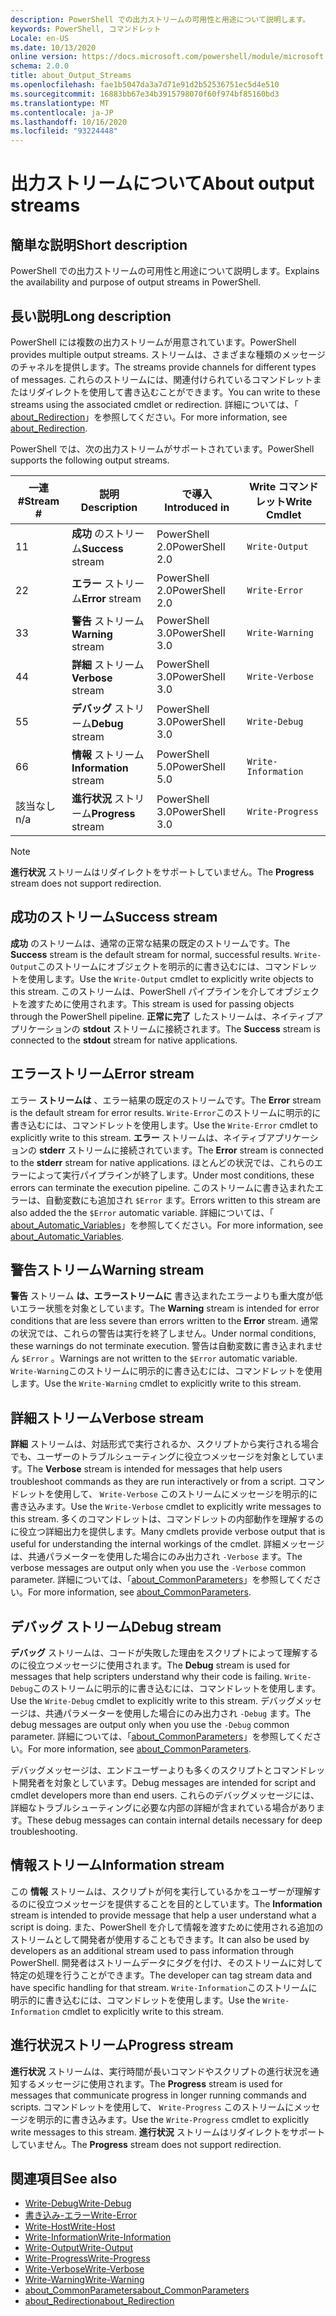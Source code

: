 ```yaml
---
description: PowerShell での出力ストリームの可用性と用途について説明します。
keywords: PowerShell, コマンドレット
Locale: en-US
ms.date: 10/13/2020
online version: https://docs.microsoft.com/powershell/module/microsoft.powershell.core/about/about_output_streams?view=powershell-7&WT.mc_id=ps-gethelp
schema: 2.0.0
title: about_Output_Streams
ms.openlocfilehash: fae1b5047da3a7d71e91d2b52536751ec5d4e510
ms.sourcegitcommit: 16883bb67e34b3915798070f60f974bf85160bd3
ms.translationtype: MT
ms.contentlocale: ja-JP
ms.lasthandoff: 10/16/2020
ms.locfileid: "93224448"
---
```

# <a name="about-output-streams"></a><span data-ttu-id="5826d-104">出力ストリームについて</span><span class="sxs-lookup"><span data-stu-id="5826d-104">About output streams</span></span>

## <a name="short-description"></a><span data-ttu-id="5826d-105">簡単な説明</span><span class="sxs-lookup"><span data-stu-id="5826d-105">Short description</span></span>
<span data-ttu-id="5826d-106">PowerShell での出力ストリームの可用性と用途について説明します。</span><span class="sxs-lookup"><span data-stu-id="5826d-106">Explains the availability and purpose of output streams in PowerShell.</span></span>

## <a name="long-description"></a><span data-ttu-id="5826d-107">長い説明</span><span class="sxs-lookup"><span data-stu-id="5826d-107">Long description</span></span>

<span data-ttu-id="5826d-108">PowerShell には複数の出力ストリームが用意されています。</span><span class="sxs-lookup"><span data-stu-id="5826d-108">PowerShell provides multiple output streams.</span></span> <span data-ttu-id="5826d-109">ストリームは、さまざまな種類のメッセージのチャネルを提供します。</span><span class="sxs-lookup"><span data-stu-id="5826d-109">The streams provide channels for different types of messages.</span></span> <span data-ttu-id="5826d-110">これらのストリームには、関連付けられているコマンドレットまたはリダイレクトを使用して書き込むことができます。</span><span class="sxs-lookup"><span data-stu-id="5826d-110">You can write to these streams using the associated cmdlet or redirection.</span></span> <span data-ttu-id="5826d-111">詳細については、「 [about_Redirection](about_Redirection.md)」を参照してください。</span><span class="sxs-lookup"><span data-stu-id="5826d-111">For more information, see [about_Redirection](about_Redirection.md).</span></span>

<span data-ttu-id="5826d-112">PowerShell では、次の出力ストリームがサポートされています。</span><span class="sxs-lookup"><span data-stu-id="5826d-112">PowerShell supports the following output streams.</span></span>

| <span data-ttu-id="5826d-113">一連#</span><span class="sxs-lookup"><span data-stu-id="5826d-113">Stream #</span></span> |      <span data-ttu-id="5826d-114">説明</span><span class="sxs-lookup"><span data-stu-id="5826d-114">Description</span></span>       | <span data-ttu-id="5826d-115">で導入</span><span class="sxs-lookup"><span data-stu-id="5826d-115">Introduced in</span></span>  |    <span data-ttu-id="5826d-116">Write コマンドレット</span><span class="sxs-lookup"><span data-stu-id="5826d-116">Write Cmdlet</span></span>     |
| -------- | ---------------------- | -------------- | ------------------- |
| <span data-ttu-id="5826d-117">1</span><span class="sxs-lookup"><span data-stu-id="5826d-117">1</span></span>        | <span data-ttu-id="5826d-118">**成功** のストリーム</span><span class="sxs-lookup"><span data-stu-id="5826d-118">**Success** stream</span></span>     | <span data-ttu-id="5826d-119">PowerShell 2.0</span><span class="sxs-lookup"><span data-stu-id="5826d-119">PowerShell 2.0</span></span> | `Write-Output`      |
| <span data-ttu-id="5826d-120">2</span><span class="sxs-lookup"><span data-stu-id="5826d-120">2</span></span>        | <span data-ttu-id="5826d-121">**エラー** ストリーム</span><span class="sxs-lookup"><span data-stu-id="5826d-121">**Error** stream</span></span>       | <span data-ttu-id="5826d-122">PowerShell 2.0</span><span class="sxs-lookup"><span data-stu-id="5826d-122">PowerShell 2.0</span></span> | `Write-Error`       |
| <span data-ttu-id="5826d-123">3</span><span class="sxs-lookup"><span data-stu-id="5826d-123">3</span></span>        | <span data-ttu-id="5826d-124">**警告** ストリーム</span><span class="sxs-lookup"><span data-stu-id="5826d-124">**Warning** stream</span></span>     | <span data-ttu-id="5826d-125">PowerShell 3.0</span><span class="sxs-lookup"><span data-stu-id="5826d-125">PowerShell 3.0</span></span> | `Write-Warning`     |
| <span data-ttu-id="5826d-126">4</span><span class="sxs-lookup"><span data-stu-id="5826d-126">4</span></span>        | <span data-ttu-id="5826d-127">**詳細** ストリーム</span><span class="sxs-lookup"><span data-stu-id="5826d-127">**Verbose** stream</span></span>     | <span data-ttu-id="5826d-128">PowerShell 3.0</span><span class="sxs-lookup"><span data-stu-id="5826d-128">PowerShell 3.0</span></span> | `Write-Verbose`     |
| <span data-ttu-id="5826d-129">5</span><span class="sxs-lookup"><span data-stu-id="5826d-129">5</span></span>        | <span data-ttu-id="5826d-130">**デバッグ** ストリーム</span><span class="sxs-lookup"><span data-stu-id="5826d-130">**Debug** stream</span></span>       | <span data-ttu-id="5826d-131">PowerShell 3.0</span><span class="sxs-lookup"><span data-stu-id="5826d-131">PowerShell 3.0</span></span> | `Write-Debug`       |
| <span data-ttu-id="5826d-132">6</span><span class="sxs-lookup"><span data-stu-id="5826d-132">6</span></span>        | <span data-ttu-id="5826d-133">**情報** ストリーム</span><span class="sxs-lookup"><span data-stu-id="5826d-133">**Information** stream</span></span> | <span data-ttu-id="5826d-134">PowerShell 5.0</span><span class="sxs-lookup"><span data-stu-id="5826d-134">PowerShell 5.0</span></span> | `Write-Information` |
| <span data-ttu-id="5826d-135">該当なし</span><span class="sxs-lookup"><span data-stu-id="5826d-135">n/a</span></span>      | <span data-ttu-id="5826d-136">**進行状況** ストリーム</span><span class="sxs-lookup"><span data-stu-id="5826d-136">**Progress** stream</span></span>    | <span data-ttu-id="5826d-137">PowerShell 3.0</span><span class="sxs-lookup"><span data-stu-id="5826d-137">PowerShell 3.0</span></span> | `Write-Progress`    |

> [!NOTE]
> <span data-ttu-id="5826d-138">**進行状況** ストリームはリダイレクトをサポートしていません。</span><span class="sxs-lookup"><span data-stu-id="5826d-138">The **Progress** stream does not support redirection.</span></span>

## <a name="success-stream"></a><span data-ttu-id="5826d-139">成功のストリーム</span><span class="sxs-lookup"><span data-stu-id="5826d-139">Success stream</span></span>

<span data-ttu-id="5826d-140">**成功** のストリームは、通常の正常な結果の既定のストリームです。</span><span class="sxs-lookup"><span data-stu-id="5826d-140">The **Success** stream is the default stream for normal, successful results.</span></span>
<span data-ttu-id="5826d-141">`Write-Output`このストリームにオブジェクトを明示的に書き込むには、コマンドレットを使用します。</span><span class="sxs-lookup"><span data-stu-id="5826d-141">Use the `Write-Output` cmdlet to explicitly write objects to this stream.</span></span> <span data-ttu-id="5826d-142">このストリームは、PowerShell パイプラインを介してオブジェクトを渡すために使用されます。</span><span class="sxs-lookup"><span data-stu-id="5826d-142">This stream is used for passing objects through the PowerShell pipeline.</span></span> <span data-ttu-id="5826d-143">**正常に完了** したストリームは、ネイティブアプリケーションの **stdout** ストリームに接続されます。</span><span class="sxs-lookup"><span data-stu-id="5826d-143">The **Success** stream is connected to the **stdout** stream for native applications.</span></span>

## <a name="error-stream"></a><span data-ttu-id="5826d-144">エラーストリーム</span><span class="sxs-lookup"><span data-stu-id="5826d-144">Error stream</span></span>

<span data-ttu-id="5826d-145">エラー **ストリームは** 、エラー結果の既定のストリームです。</span><span class="sxs-lookup"><span data-stu-id="5826d-145">The **Error** stream is the default stream for error results.</span></span> <span data-ttu-id="5826d-146">`Write-Error`このストリームに明示的に書き込むには、コマンドレットを使用します。</span><span class="sxs-lookup"><span data-stu-id="5826d-146">Use the `Write-Error` cmdlet to explicitly write to this stream.</span></span> <span data-ttu-id="5826d-147">**エラー** ストリームは、ネイティブアプリケーションの **stderr** ストリームに接続されています。</span><span class="sxs-lookup"><span data-stu-id="5826d-147">The **Error** stream is connected to the **stderr** stream for native applications.</span></span> <span data-ttu-id="5826d-148">ほとんどの状況では、これらのエラーによって実行パイプラインが終了します。</span><span class="sxs-lookup"><span data-stu-id="5826d-148">Under most conditions, these errors can terminate the execution pipeline.</span></span> <span data-ttu-id="5826d-149">このストリームに書き込まれたエラーは、自動変数にも追加され `$Error` ます。</span><span class="sxs-lookup"><span data-stu-id="5826d-149">Errors written to this stream are also added the the `$Error` automatic variable.</span></span> <span data-ttu-id="5826d-150">詳細については、「 [about_Automatic_Variables](about_Automatic_Variables.md)」を参照してください。</span><span class="sxs-lookup"><span data-stu-id="5826d-150">For more information, see [about_Automatic_Variables](about_Automatic_Variables.md).</span></span>

## <a name="warning-stream"></a><span data-ttu-id="5826d-151">警告ストリーム</span><span class="sxs-lookup"><span data-stu-id="5826d-151">Warning stream</span></span>

<span data-ttu-id="5826d-152">**警告** ストリーム **は、エラーストリームに** 書き込まれたエラーよりも重大度が低いエラー状態を対象としています。</span><span class="sxs-lookup"><span data-stu-id="5826d-152">The **Warning** stream is intended for error conditions that are less severe than errors written to the **Error** stream.</span></span> <span data-ttu-id="5826d-153">通常の状況では、これらの警告は実行を終了しません。</span><span class="sxs-lookup"><span data-stu-id="5826d-153">Under normal conditions, these warnings do not terminate execution.</span></span> <span data-ttu-id="5826d-154">警告は自動変数に書き込まれません `$Error` 。</span><span class="sxs-lookup"><span data-stu-id="5826d-154">Warnings are not written to the `$Error` automatic variable.</span></span> <span data-ttu-id="5826d-155">`Write-Warning`このストリームに明示的に書き込むには、コマンドレットを使用します。</span><span class="sxs-lookup"><span data-stu-id="5826d-155">Use the `Write-Warning` cmdlet to explicitly write to this stream.</span></span>

## <a name="verbose-stream"></a><span data-ttu-id="5826d-156">詳細ストリーム</span><span class="sxs-lookup"><span data-stu-id="5826d-156">Verbose stream</span></span>

<span data-ttu-id="5826d-157">**詳細** ストリームは、対話形式で実行されるか、スクリプトから実行される場合でも、ユーザーのトラブルシューティングに役立つメッセージを対象としています。</span><span class="sxs-lookup"><span data-stu-id="5826d-157">The **Verbose** stream is intended for messages that help users troubleshoot commands as they are run interactively or from a script.</span></span> <span data-ttu-id="5826d-158">コマンドレットを使用して、 `Write-Verbose` このストリームにメッセージを明示的に書き込みます。</span><span class="sxs-lookup"><span data-stu-id="5826d-158">Use the `Write-Verbose` cmdlet to explicitly write messages to this stream.</span></span> <span data-ttu-id="5826d-159">多くのコマンドレットは、コマンドレットの内部動作を理解するのに役立つ詳細出力を提供します。</span><span class="sxs-lookup"><span data-stu-id="5826d-159">Many cmdlets provide verbose output that is useful for understanding the internal workings of the cmdlet.</span></span> <span data-ttu-id="5826d-160">詳細メッセージは、共通パラメーターを使用した場合にのみ出力され `-Verbose` ます。</span><span class="sxs-lookup"><span data-stu-id="5826d-160">The verbose messages are output only when you use the `-Verbose` common parameter.</span></span> <span data-ttu-id="5826d-161">詳細については、「[about_CommonParameters](about_CommonParameters.md)」を参照してください。</span><span class="sxs-lookup"><span data-stu-id="5826d-161">For more information, see [about_CommonParameters](about_CommonParameters.md).</span></span>

## <a name="debug-stream"></a><span data-ttu-id="5826d-162">デバッグ ストリーム</span><span class="sxs-lookup"><span data-stu-id="5826d-162">Debug stream</span></span>

<span data-ttu-id="5826d-163">**デバッグ** ストリームは、コードが失敗した理由をスクリプトによって理解するのに役立つメッセージに使用されます。</span><span class="sxs-lookup"><span data-stu-id="5826d-163">The **Debug** stream is used for messages that help scripters understand why their code is failing.</span></span> <span data-ttu-id="5826d-164">`Write-Debug`このストリームに明示的に書き込むには、コマンドレットを使用します。</span><span class="sxs-lookup"><span data-stu-id="5826d-164">Use the `Write-Debug` cmdlet to explicitly write to this stream.</span></span> <span data-ttu-id="5826d-165">デバッグメッセージは、共通パラメーターを使用した場合にのみ出力され `-Debug` ます。</span><span class="sxs-lookup"><span data-stu-id="5826d-165">The debug messages are output only when you use the `-Debug` common parameter.</span></span> <span data-ttu-id="5826d-166">詳細については、「[about_CommonParameters](about_CommonParameters.md)」を参照してください。</span><span class="sxs-lookup"><span data-stu-id="5826d-166">For more information, see [about_CommonParameters](about_CommonParameters.md).</span></span>

<span data-ttu-id="5826d-167">デバッグメッセージは、エンドユーザーよりも多くのスクリプトとコマンドレット開発者を対象としています。</span><span class="sxs-lookup"><span data-stu-id="5826d-167">Debug messages are intended for script and cmdlet developers more than end users.</span></span> <span data-ttu-id="5826d-168">これらのデバッグメッセージには、詳細なトラブルシューティングに必要な内部の詳細が含まれている場合があります。</span><span class="sxs-lookup"><span data-stu-id="5826d-168">These debug messages can contain internal details necessary for deep troubleshooting.</span></span>

## <a name="information-stream"></a><span data-ttu-id="5826d-169">情報ストリーム</span><span class="sxs-lookup"><span data-stu-id="5826d-169">Information stream</span></span>

<span data-ttu-id="5826d-170">この **情報** ストリームは、スクリプトが何を実行しているかをユーザーが理解するのに役立つメッセージを提供することを目的としています。</span><span class="sxs-lookup"><span data-stu-id="5826d-170">The **Information** stream is intended to provide message that help a user understand what a script is doing.</span></span> <span data-ttu-id="5826d-171">また、PowerShell を介して情報を渡すために使用される追加のストリームとして開発者が使用することもできます。</span><span class="sxs-lookup"><span data-stu-id="5826d-171">It can also be used by developers as an additional stream used to pass information through PowerShell.</span></span> <span data-ttu-id="5826d-172">開発者はストリームデータにタグを付け、そのストリームに対して特定の処理を行うことができます。</span><span class="sxs-lookup"><span data-stu-id="5826d-172">The developer can tag stream data and have specific handling for that stream.</span></span> <span data-ttu-id="5826d-173">`Write-Information`このストリームに明示的に書き込むには、コマンドレットを使用します。</span><span class="sxs-lookup"><span data-stu-id="5826d-173">Use the `Write-Information` cmdlet to explicitly write to this stream.</span></span>

## <a name="progress-stream"></a><span data-ttu-id="5826d-174">進行状況ストリーム</span><span class="sxs-lookup"><span data-stu-id="5826d-174">Progress stream</span></span>

<span data-ttu-id="5826d-175">**進行状況** ストリームは、実行時間が長いコマンドやスクリプトの進行状況を通知するメッセージに使用されます。</span><span class="sxs-lookup"><span data-stu-id="5826d-175">The **Progress** stream is used for messages that communicate progress in longer running commands and scripts.</span></span> <span data-ttu-id="5826d-176">コマンドレットを使用して、 `Write-Progress` このストリームにメッセージを明示的に書き込みます。</span><span class="sxs-lookup"><span data-stu-id="5826d-176">Use the `Write-Progress` cmdlet to explicitly write messages to this stream.</span></span> <span data-ttu-id="5826d-177">**進行状況** ストリームはリダイレクトをサポートしていません。</span><span class="sxs-lookup"><span data-stu-id="5826d-177">The **Progress** stream does not support redirection.</span></span>

## <a name="see-also"></a><span data-ttu-id="5826d-178">関連項目</span><span class="sxs-lookup"><span data-stu-id="5826d-178">See also</span></span>

- [<span data-ttu-id="5826d-179">Write-Debug</span><span class="sxs-lookup"><span data-stu-id="5826d-179">Write-Debug</span></span>](xref:Microsoft.PowerShell.Utility.Write-Debug)
- [<span data-ttu-id="5826d-180">書き込み-エラー</span><span class="sxs-lookup"><span data-stu-id="5826d-180">Write-Error</span></span>](xref:Microsoft.PowerShell.Utility.Write-Error)
- [<span data-ttu-id="5826d-181">Write-Host</span><span class="sxs-lookup"><span data-stu-id="5826d-181">Write-Host</span></span>](xref:Microsoft.PowerShell.Utility.Write-Host)
- [<span data-ttu-id="5826d-182">Write-Information</span><span class="sxs-lookup"><span data-stu-id="5826d-182">Write-Information</span></span>](xref:Microsoft.PowerShell.Utility.Write-Information)
- [<span data-ttu-id="5826d-183">Write-Output</span><span class="sxs-lookup"><span data-stu-id="5826d-183">Write-Output</span></span>](xref:Microsoft.PowerShell.Utility.Write-Output)
- [<span data-ttu-id="5826d-184">Write-Progress</span><span class="sxs-lookup"><span data-stu-id="5826d-184">Write-Progress</span></span>](xref:Microsoft.PowerShell.Utility.Write-Progress)
- [<span data-ttu-id="5826d-185">Write-Verbose</span><span class="sxs-lookup"><span data-stu-id="5826d-185">Write-Verbose</span></span>](xref:Microsoft.PowerShell.Utility.Write-Verbose)
- [<span data-ttu-id="5826d-186">Write-Warning</span><span class="sxs-lookup"><span data-stu-id="5826d-186">Write-Warning</span></span>](xref:Microsoft.PowerShell.Utility.Write-Warning)
- [<span data-ttu-id="5826d-187">about_CommonParameters</span><span class="sxs-lookup"><span data-stu-id="5826d-187">about_CommonParameters</span></span>](about_CommonParameters.md)
- [<span data-ttu-id="5826d-188">about_Redirection</span><span class="sxs-lookup"><span data-stu-id="5826d-188">about_Redirection</span></span>](about_Redirection.md)
